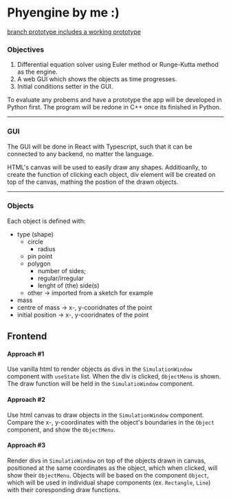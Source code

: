 Phyengine by me :)
===

 <ins>branch prototype includes a working prototype</ins>

### Objectives
1. Differential equation solver using Euler method or Runge-Kutta method as the engine.
2. A web GUI which shows the objects as time progresses.
3. Initial conditions setter in the GUI. 


To evaluate any probems and have a prototype the app will be developed in Python first. The program will be redone in C++ once its finished in Python.

---

### GUI
The GUI will be done in React with Typescript, such that it can be connected to any backend, no matter the language.

HTML's canvas will be used to easily draw any shapes. Additioanlly, to create the function of clicking each object, div element will be created on top of the canvas, mathing the postion of the drawn objects. 

---

### Objects
Each object is defined with:
- type (shape)
  - circle
    * radius
  - pin point 
  - polygon
    * number of sides; 
    * regular/irregular
    * lenght of (the) side(s)
  - other -> imported from a sketch for example
- mass
- centre of mass -> x-, y-cooridnates of the point
- initial position -> x-, y-cooridnates of the point

Frontend
---
#### Approach #1
Use vanilla html to render objects as divs in the `SimulationWindow` component with `useState` list. When the div is clicked, `ObjectMenu` is shown. The draw function will be held in the `SimulatioWindow` component. 

#### Approach #2
Use html canvas to draw objects in the `SimulationWindow` component. Compare the x-, y-coordinates with the object's boundaries in the `Object` component, and show the `ObjectMenu`.

#### Approach #3
Render divs in `SimulatioWindow` on top of the objects drawn in canvas, positioned at the same coordinates as the object, which when clicked, will show their `ObjectMenu`. Objects will be based on the component `Object`, which will be used in individual shape components (ex. `Rectangle`, `Line`) with their coresponding draw functions. 
